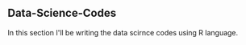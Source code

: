 ## Data-Science-Codes ##    
In this section I'll be writing the data scirnce codes using R language.         

 
